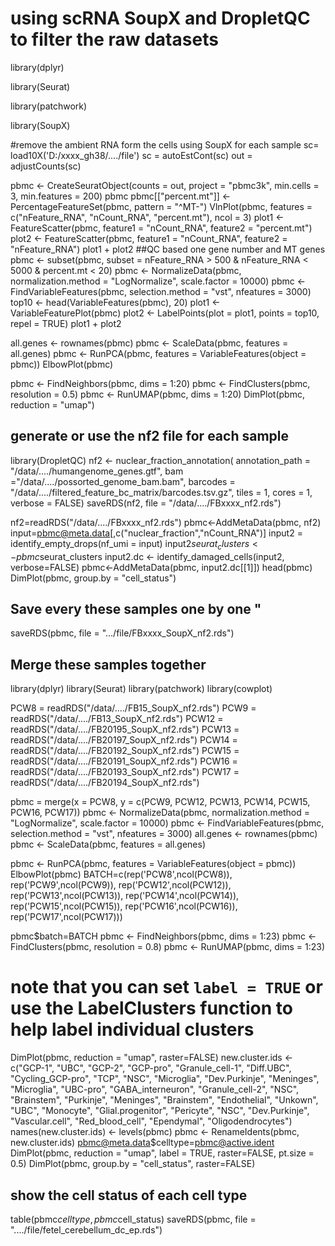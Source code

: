 # using scRNA SoupX and DropletQC to filter the raw datasets 

library(dplyr)

library(Seurat)

library(patchwork)

library(SoupX)

#remove the ambient RNA form the cells using SoupX for each sample
sc= load10X('D:/xxxx_gh38/..../file')
sc = autoEstCont(sc)
out = adjustCounts(sc)

pbmc <- CreateSeuratObject(counts = out, project = "pbmc3k", min.cells = 3, min.features = 200)
pbmc
pbmc[["percent.mt"]] <- PercentageFeatureSet(pbmc, pattern = "^MT-")
VlnPlot(pbmc, features = c("nFeature_RNA", "nCount_RNA", "percent.mt"), ncol = 3)
plot1 <- FeatureScatter(pbmc, feature1 = "nCount_RNA", feature2 = "percent.mt")
plot2 <- FeatureScatter(pbmc, feature1 = "nCount_RNA", feature2 = "nFeature_RNA")
plot1 + plot2
##QC based one gene number and MT genes
pbmc <- subset(pbmc, subset = nFeature_RNA > 500 & nFeature_RNA < 5000 & percent.mt < 20)
pbmc <- NormalizeData(pbmc, normalization.method = "LogNormalize", scale.factor = 10000)
pbmc <- FindVariableFeatures(pbmc, selection.method = "vst", nfeatures = 3000)
top10 <- head(VariableFeatures(pbmc), 20)
plot1 <- VariableFeaturePlot(pbmc)
plot2 <- LabelPoints(plot = plot1, points = top10, repel = TRUE)
plot1 + plot2

all.genes <- rownames(pbmc)
pbmc <- ScaleData(pbmc, features = all.genes)
pbmc <- RunPCA(pbmc, features = VariableFeatures(object = pbmc))
ElbowPlot(pbmc)

pbmc <- FindNeighbors(pbmc, dims = 1:20)
pbmc <- FindClusters(pbmc, resolution = 0.5)
pbmc <- RunUMAP(pbmc, dims = 1:20)
DimPlot(pbmc, reduction = "umap")

## generate or use the nf2 file for each sample

library(DropletQC)
nf2 <- nuclear_fraction_annotation(
  annotation_path = "/data/..../humangenome_genes.gtf",
  bam ="/data/..../possorted_genome_bam.bam",
  barcodes = "/data/..../filtered_feature_bc_matrix/barcodes.tsv.gz",
  tiles = 1, cores = 1, verbose = FALSE)
saveRDS(nf2, file = "/data/..../FBxxxx_nf2.rds")

nf2=readRDS("/data/..../FBxxxx_nf2.rds")
pbmc<-AddMetaData(pbmc, nf2)
input=pbmc@meta.data[,c("nuclear_fraction","nCount_RNA")]
input2 = identify_empty_drops(nf_umi = input)
input2$seurat_clusters <- pbmc$seurat_clusters
input2.dc <- identify_damaged_cells(input2, verbose=FALSE)
pbmc<-AddMetaData(pbmc, input2.dc[[1]])
head(pbmc)
DimPlot(pbmc, group.by = "cell_status")

## Save every these samples one by one "
saveRDS(pbmc, file = ".../file/FBxxxx_SoupX_nf2.rds")


## Merge these samples together

library(dplyr)
library(Seurat)
library(patchwork)
library(cowplot)

PCW8 = readRDS("/data/..../FB15_SoupX_nf2.rds")
PCW9 = readRDS("/data/..../FB13_SoupX_nf2.rds")
PCW12 = readRDS("/data/..../FB20195_SoupX_nf2.rds")
PCW13 = readRDS("/data/..../FB20197_SoupX_nf2.rds")
PCW14 = readRDS("/data/..../FB20192_SoupX_nf2.rds")
PCW15 = readRDS("/data/..../FB20191_SoupX_nf2.rds")
PCW16 = readRDS("/data/..../FB20193_SoupX_nf2.rds")
PCW17 = readRDS("/data/..../FB20194_SoupX_nf2.rds")

pbmc = merge(x = PCW8, y = c(PCW9, PCW12, PCW13, PCW14, PCW15, PCW16, PCW17))
pbmc <- NormalizeData(pbmc, normalization.method = "LogNormalize", scale.factor = 10000)
pbmc <- FindVariableFeatures(pbmc, selection.method = "vst", nfeatures = 3000)
all.genes <- rownames(pbmc)
pbmc <- ScaleData(pbmc, features = all.genes)

pbmc <- RunPCA(pbmc, features = VariableFeatures(object = pbmc))
ElbowPlot(pbmc)
BATCH=c(rep('PCW8',ncol(PCW8)),
        rep('PCW9',ncol(PCW9)),
        rep('PCW12',ncol(PCW12)),
        rep('PCW13',ncol(PCW13)),
        rep('PCW14',ncol(PCW14)),
        rep('PCW15',ncol(PCW15)),
        rep('PCW16',ncol(PCW16)), 
        rep('PCW17',ncol(PCW17)))

pbmc$batch=BATCH
pbmc <- FindNeighbors(pbmc, dims = 1:23)
pbmc <- FindClusters(pbmc, resolution = 0.8)
pbmc <- RunUMAP(pbmc, dims = 1:23)
# note that you can set `label = TRUE` or use the LabelClusters function to help label individual clusters

DimPlot(pbmc, reduction = "umap", raster=FALSE)
new.cluster.ids <- c("GCP-1", "UBC", "GCP-2", "GCP-pro", "Granule_cell-1", "Diff.UBC", "Cycling_GCP-pro", "TCP", "NSC", "Microglia", "Dev.Purkinje", "Meninges", "Microglia", "UBC-pro", "GABA_interneuron", "Granule_cell-2", "NSC", "Brainstem", "Purkinje", "Meninges", "Brainstem", "Endothelial", "Unkown", "UBC", "Monocyte", "Glial.progenitor", "Pericyte", "NSC", "Dev.Purkinje", "Vascular.cell", "Red_blood_cell", "Ependymal", "Oligodendrocytes")
names(new.cluster.ids) <- levels(pbmc)
pbmc <- RenameIdents(pbmc, new.cluster.ids)
pbmc@meta.data$celltype=pbmc@active.ident
DimPlot(pbmc, reduction = "umap", label = TRUE, raster=FALSE, pt.size = 0.5)
DimPlot(pbmc, group.by = "cell_status", raster=FALSE)
## show the cell status of each cell type
table(pbmc$celltype, pbmc$cell_status)
saveRDS(pbmc, file = "..../file/fetel_cerebellum_dc_ep.rds")

